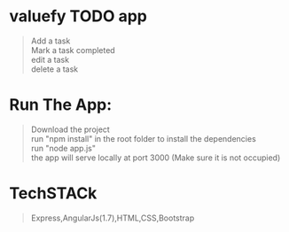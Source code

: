 # valuefy TODO app
>Add a task <br>
>Mark a task completed <br>
>edit a task <br>
>delete a task <br>

# Run The App:
 > Download the project <br>
 > run "npm install" in the root folder to install the dependencies <br>
 > run "node app.js" <br>
 > the app will serve locally at port 3000 (Make sure it is not occupied) <br>
 

# TechSTACk
>Express,AngularJs(1.7),HTML,CSS,Bootstrap
